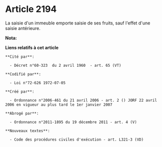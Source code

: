 # Article 2194

La saisie d'un immeuble emporte saisie de ses fruits, sauf l'effet d'une saisie antérieure.

**Nota:**



**Liens relatifs à cet article**

	**Cité par**:

	  - Décret n°60-323  du 2 avril 1960  - art. 65 (VT)

	**Codifié par**:

	  - Loi n°72-626 1972-07-05

	**Créé par**:

	  - Ordonnance n°2006-461 du 21 avril 2006 - art. 2 () JORF 22 avril 2006 en vigueur au plus tard le 1er janvier 2007

	**Abrogé par**:

	  - Ordonnance n°2011-1895 du 19 décembre 2011 - art. 4 (V)

	**Nouveaux textes**:

	  - Code des procédures civiles d'exécution - art. L321-3 (VD)
